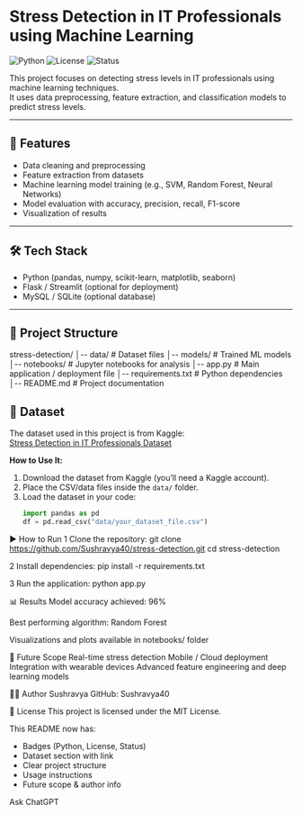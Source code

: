 # Stress Detection in IT Professionals using Machine Learning

![Python](https://img.shields.io/badge/Python-3.11-blue)
![License](https://img.shields.io/badge/License-MIT-green)
![Status](https://img.shields.io/badge/Status-Active-brightgreen)

This project focuses on detecting stress levels in IT professionals using machine learning techniques.  
It uses data preprocessing, feature extraction, and classification models to predict stress levels.

---

## 🚀 Features
- Data cleaning and preprocessing
- Feature extraction from datasets
- Machine learning model training (e.g., SVM, Random Forest, Neural Networks)
- Model evaluation with accuracy, precision, recall, F1-score
- Visualization of results

---

## 🛠️ Tech Stack
- Python (pandas, numpy, scikit-learn, matplotlib, seaborn)
- Flask / Streamlit (optional for deployment)
- MySQL / SQLite (optional database)

---

## 📂 Project Structure
stress-detection/
│-- data/ # Dataset files
│-- models/ # Trained ML models
│-- notebooks/ # Jupyter notebooks for analysis
│-- app.py # Main application / deployment file
│-- requirements.txt # Python dependencies
│-- README.md # Project documentation


## 📂 Dataset
The dataset used in this project is from Kaggle:  
[Stress Detection in IT Professionals Dataset](https://www.kaggle.com/datasets/csepython/stress-detection-it-professionals-dataset)

**How to Use It:**
1. Download the dataset from Kaggle (you’ll need a Kaggle account).  
2. Place the CSV/data files inside the `data/` folder.  
3. Load the dataset in your code:
   ```python
   import pandas as pd
   df = pd.read_csv("data/your_dataset_file.csv")
▶️ How to Run
1 Clone the repository:
git clone https://github.com/Sushravya40/stress-detection.git
cd stress-detection

2 Install dependencies:
pip install -r requirements.txt

3 Run the application:
python app.py


📊 Results
Model accuracy achieved: 96%

Best performing algorithm: Random Forest

Visualizations and plots available in notebooks/ folder

📌 Future Scope
Real-time stress detection
Mobile / Cloud deployment
Integration with wearable devices
Advanced feature engineering and deep learning models

👨‍💻 Author
Sushravya
GitHub: Sushravya40

📜 License
This project is licensed under the MIT License.

This README now has:  
- Badges (Python, License, Status)  
- Dataset section with link  
- Clear project structure  
- Usage instructions  
- Future scope & author info  





Ask ChatGPT
